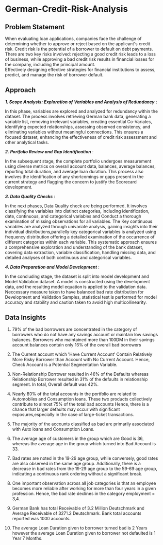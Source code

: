 # German-Credit-Risk-Analysis

## Problem Statement
When evaluating loan applications, companies face the challenge of determining whether to approve or reject based on the applicant's credit risk.
Credit risk is the potential of a borrower to default on debt payments. <br>
There are two key risks involved: rejecting a good credit risk leads to a loss of business, while approving a bad credit risk results in financial losses for the company, including the principal amount. <br>
Effectively designing effective strategies for financial institutions to assess, predict, and manage the risk of borrower default. <br>

## Approach

***1. Scope Analysis: Exploration of Variables and Analysis of Redundancy*** :    <br>

In this phase, variables are explored and analyzed for redundancy within the dataset. The process involves retrieving German bank data, generating a variable list, removing irrelevant variables, creating essential Co-Variates, identifying expected relationships, assessing observed consistency, and eliminating variables without meaningful connections. This ensures a focused dataset, enhancing the effectiveness of credit risk assessment and other analytical tasks.
<br>

***2. Portfolio Review and Gap Identification*** :    <br>

In the subsequent stage, the complete portfolio undergoes measurement using diverse metrics on overall account data, balances, average balances, reporting total duration, and average loan duration. This process also involves the identification of any shortcomings or gaps present in the current strategy and flagging the concern to justify the Scorecard development. <br>

***3. Data Quality Checks*** :    <br>

In the next phases, Data Quality check are being performed. It involves classifying the variables into distinct categories, including identification, date, continuous, and categorical variables and Conduct a thorough examination of missing observations for all variables. The Key continuous variables are analyzed through univariate analysis, gaining insights into their individual distributions,parallelly key categorical variables is analyzed using frequency distribution offering a detailed examination of the occurrence of different categories within each variable. This systematic approach ensures a comprehensive exploration and understanding of the  bank dataset, covering data extraction, variable classification, handling missing data, and detailed analyses of both continuous and categorical variables.  <br>

***4. Data Preparation and Model Development*** :    <br>

In the concluding stage, the dataset is split into model development and Model Validation dataset. A model is constructed using the development data, and the resulting model equation is applied to the validation data. Neccessary measure taken  to have balanced bad rate distribution for Development and Validation Samples, statistical test is performed for model accuracy and stability and caution taken to avoid high multicollinearity.   <br>

## Data Insights 
1.  79% of the bad borrowers are concentrated in the category of borrowers who do not have any savings account or maintain low savings balances. Borrowers who maintained more than 100DM in their savings account balances contain only 16% of the overall bad borrowers <br>

2. The Current account which 'Have Current Account' Contain Relatively More Risky Borrower than Account with No Current Account. Hence, Check Account is a Potential Segmentation Variable. <br>

3. Non-Relationship Borrower resulted in 46% of the Defaults whereas Relationship Borrower resulted in 31% of the defaults in relationship segment. In total, Overall default was 42%. <br>

4. Nearly 80% of the total accounts in the portfolio are related to Automobiles and Consumption loans. These two products collectively contribute to almost 75% of the total bad accounts Hence, there is a chance that larger defaults may occur with significant exposures,especially in the case of large-ticket transactions. <br>

5. The majority of the accounts classified as bad are primarily associated with Auto loans and Consumption Loans. <br>

6. The average age of customers in the group which are Good is 36, whereas the average age in the group which turned into Bad Account is 33. <br>

7. Bad rates are noted in the 19-29 age group, while conversely, good rates are also observed in the same age group. Additionally, there is a decrease in bad rates from the 19-29 age group to the 59-69 age group, indicating a 
    continuous rank ordering without a significant break. <br>
    
8. One important observation across all job categories is that an employee becomes more reliable after working for more than four years in a given profession. Hence, the bad rate declines in the category employment = 3,4. <br>

9. German Bank has total Receivable of 3.2 Million Deutschmark and Average Receivable of 3271.2 Deutschmark. Bank total accounts reported was 1000 accounts. <br>

10. The average Loan Duration given to borrower turned bad is 2 Years however the average Loan Duration given to borrower not defaulted is 1 Year 7 Months. <br>










